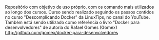 Repositório com objetivo de uso próprio, com os comando mais utilizados ao longo dos cursos.
Curso sendo realizado seguindo os passos contidos no curso "Descomplicando Docker" da LinuxTips, no canal do YouTube.
Também está sendo utilizado como referência o livro "Docker para desenvolvedores" de autoria do Rafael Gomes (Gomex) <http://github.com/gomex/docker-para-desenvolvedores>

